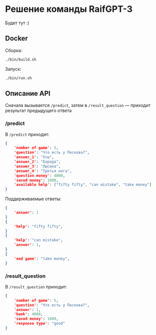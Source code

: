 # Решение команды RaifGPT-3

Будет тут :)

## Docker

Сборка:
```bash
./bin/build.sh
```

Запуск:
```bash
./bin/run.sh
```

## Описание API

Сначала вызывается `/predict`, затем в `/result_question` — приходит результат предыдущего ответа

### /predict

 В `/predict` приходит:
```json
{   
    'number of game': 5,
    'question': "Что есть у Пескова?",
    'answer_1': "Усы",
    'answer_2': "Борода",
    'answer_3': "Лысина",
    'answer_4': "Третья нога",
    'question money': 4000,
    'saved money': 1000,
    'available help': ["fifty fifty", "can mistake", "take money"]
}
```

Поддерживаемые ответы:
```json
{
    'answer': 1
}
{   
    'help': "fifty fifty",
}
{   
    'help': "can mistake",
    'answer': 1,
}
{   
    'end game': "take money",
}
```

### /result_question

В `/result_question` приходит:

```json
{   
    'number of game': 5,
    'question': "Что есть у Пескова?",
    'answer': 1,
    'bank': 4000,
    'saved money': 1000,
    'response type': "good"
}
```
